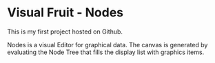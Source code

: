 # Visual Fruit - Nodes
This is my first project hosted on Github.

Nodes is a visual Editor for graphical data. The canvas is generated by evaluating the Node Tree that fills the display list with graphics items.